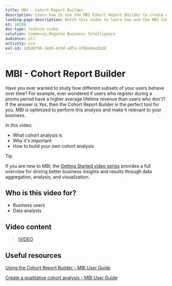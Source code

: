 ```yaml
---
title: MBI - Cohort Report Builder
description: Learn how to use the MBI Cohort Report Builder to create optimized reporting and analysis that is relevant to your business.
landing-page-description: Watch this video to learn how use the MBI Cohort Report Builder to create optimized reporting and analysis that is relevant to your business.
kt: 10288
doc-type: feature video
solution: Commerce,Magento Business Intelligence
audience: all
activity: use
exl-id: 1d5d6f96-3e0d-4c0d-a8fe-370be6ea1b38
---
```

# MBI - Cohort Report Builder

Have you ever wanted to study how different subsets of your users behave over time? For example, ever wondered if users who register during a promo period have a higher average lifetime revenue than users who don't? If the answer is _Yes_, then the Cohort Report Builder is the perfect tool for you. MBI is optimized to perform this analysis and make it relevant to your business.

In this video:

- What cohort analysis is
- Why it's important
- How to build your own cohort analysis

>[!TIP]
>
>If you are new to MBI, the [Getting Started video series](1-overview.md) provides a full overview for driving better business insights and results through data aggregation, analysis, and visualization.

## Who is this video for?

- Business users
- Data analysts

## Video content

>[!VIDEO](https://video.tv.adobe.com/v/342407?quality=12&learn=on)

## Useful resources

[Using the Cohort Report Builder - MBI User Guide](https://experienceleague.adobe.com/docs/commerce-business-intelligence/mbi/analyze/sql/cohort-rpt-bldr.html)

[Create a qualitative cohort analysis - MBI User Guide](https://experienceleague.adobe.com/docs/commerce-business-intelligence/mbi/analyze/sql/create-qual-cohort-analysis.html)
